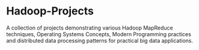 # Hadoop-Projects
A collection of projects demonstrating various Hadoop MapReduce techniques, Operating Systems Concepts, Modern Programming practices and distributed data processing patterns for practical big data applications.
